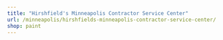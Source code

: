 ```yaml
---
title: "Hirshfield's Minneapolis Contractor Service Center"
url: /minneapolis/hirshfields-minneapolis-contractor-service-center/
shop: paint
---
```

